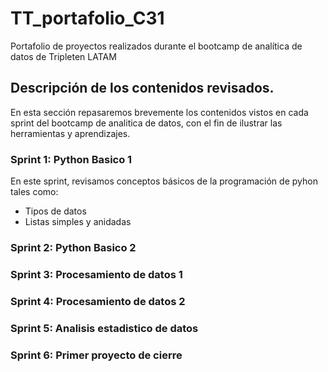 # TT_portafolio_C31
Portafolio de proyectos realizados durante el bootcamp de analítica de datos de Tripleten LATAM


## Descripción de los contenidos revisados.

En esta sección repasaremos brevemente los contenidos vistos en cada sprint del bootcamp de analitica de datos, con el fin de ilustrar las herramientas y aprendizajes.

### Sprint 1: Python Basico 1
En este sprint, revisamos conceptos básicos de la programación de pyhon tales como:
- Tipos de datos
- Listas simples y anidadas

### Sprint 2: Python Basico 2

### Sprint 3: Procesamiento de datos 1

### Sprint 4: Procesamiento de datos 2

### Sprint 5: Analisis estadistico de datos

### Sprint 6: Primer proyecto de cierre
